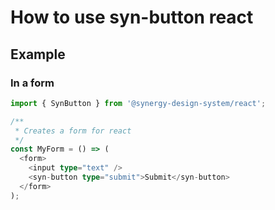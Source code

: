 # How to use syn-button react

## Example

### In a form

```ts
import { SynButton } from '@synergy-design-system/react';

/**
 * Creates a form for react
 */
const MyForm = () => (
  <form>
    <input type="text" />
    <syn-button type="submit">Submit</syn-button>
  </form>
);
```
